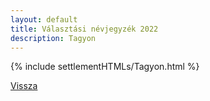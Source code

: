 ```yaml
---
layout: default
title: Választási névjegyzék 2022
description: Tagyon
---
```


{% include settlementHTMLs/Tagyon.html %}

[Vissza](../)